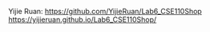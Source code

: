 Yijie Ruan: https://github.com/YijieRuan/Lab6_CSE110Shop
https://yijieruan.github.io/Lab6_CSE110Shop/
